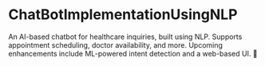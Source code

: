# ChatBotImplementationUsingNLP
An AI-based chatbot for healthcare inquiries, built using NLP. Supports appointment scheduling, doctor availability, and more. Upcoming enhancements include ML-powered intent detection and a web-based UI. 🚀
